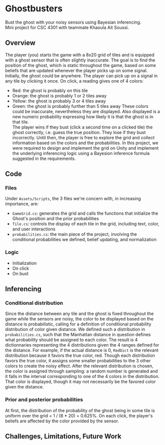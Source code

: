 # Ghostbusters

Bust the ghost with your noisy sensors using Bayesian inferencing.  
Mini project for CSC 4301 with teammate Khaoula Ait Soussi.

## Overview
The player (you) starts the game with a 8x20 grid of tiles and is equipped with a ghost sensor that is often slightly inaccurate. The goal is to find the position of the ghost, which is static throughout the game, based on some beliefs that are updated whenever the player picks up on some signal. Initially, the ghost could be anywhere. The player can pick up on a signal in any tile by clicking it once. On click, a reading gives one of 4 colors:
- Red: the ghost is probably on this tile
- Orange: the ghost is probably 1 or 2 tiles away
- Yellow: the ghost is probably 3 or 4 tiles away
- Green: the ghost is probably further than 5 tiles away
These colors could be inaccurate, nevertheless they are displayed. Also displayed is a new numeric probability expressing how likely it is that the ghost is in that tile.  
The player wins if they bust (click a second time on a clicked tile) the ghost correctly, i.e. guess the true position. They lose if they bust incorrectly. Until then, the player is free to explore the grid and collect information based on the colors and the probabilities. 
In this project, we were required to design and implement the grid on Unity and implement the underlying inferencing logic using a Bayesion inference formula suggested in the requirements. 

## Code

### Files
Under `Assets/Scripts`, the 3 files we're concern with, in increasing importance, are:
- `GameGrid.cs`: generates the grid and calls the functions that initialize the Ghost's position and the prior probabilities
- `Tile.cs`: controls the display of each tile in the grid, including text, color, and user interactions
- `probabilities.cs`: the main piece of the project, involving the conditional probabilities we defined, belief updating, and normalization

### Logic

- Initialization
- On click
- On bust

## Inferencing

### Conditional distribution
Since the distance between any tile and the ghost is fixed throughout the game while the sensors are noisy, the color to be displayed based on the distance is probabilistic, calling for a definition of conditional probability distribution of color given distance. We defined such a distribution in `probabilities.cs`, such that the Manhattan distance in question defines what probability should be assigned to each color. The result is 4 dictionnaries representing the 4 distributions given the 4 ranges defined for the distance. For example, if the actual distance is 0, `RedDict` is the relevant distribution because it favors the true color, red. Though each distribution favors the true color, it assigns some smaller probabilities to the 3 other colors to create the noisy effect. 
After the relevant distribution is chosen, the color is assigned through sampling: a random number is generated and it falls in the interval corresponding to one of the 4 colors in the distribution. That color is displayed, though it may not necessarily be the favored color given the distance.

### Prior and posterior probabilities
At first, the distribution of the probability of the ghost being in some tile is uniform over the grid = 1 / (8 * 20) = 0.625%. On each click, the player's beliefs are affected by the color provided by the sensor.

## Challenges, Limitations, Future Work
